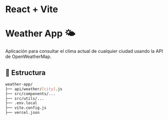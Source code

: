 # React + Vite
# Weather App 🌤️

Aplicación para consultar el clima actual de cualquier ciudad usando la API de OpenWeatherMap.

## 🚀 Estructura

```bash
weather-app/
├── api/weather/[city].js
├── src/components/...
├── src/utils/...
├── .env.local
├── vite.config.js
├── vercel.json
